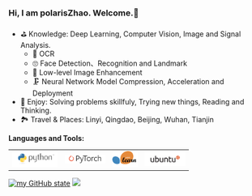 ### Hi, I am polarisZhao. Welcome.👋

- ⛳  Knowledge: Deep Learning, Computer Vision, Image and Signal Analysis.
    - 📃  OCR
    - 🙄  Face Detection、Recognition and Landmark
    - 🔦  Low-level Image Enhancement
    - 🗜️  Neural Network Model Compression, Acceleration and Deployment
- 🎨  Enjoy: Solving problems skillfuly, Trying new things, Reading and Thinking. 
- 🏞️  Travel & Places: Linyi, Qingdao, Beijing, Wuhan, Tianjin

**Languages and Tools:**
<table>
<tbody>
  <tr>
    <td><img src="./assets/python-logo.png" width=90 style="text-align:center;vertical-align:center" /></td>
    <td><img src="./assets/pytorch-logo-dark.png" width=80 style="text-align:center;vertical-align:center" /></td>
    <td><img src="./assets/scikit-learn-logo.png" width=50 style="text-align:center;vertical-align:center" /></td>
    <td><img src="./assets/ubuntu-black-and-orange-on-white.gif" width=80 style="text-align:center;vertical-align:center" /></td>
  </tr>
</tbody>
</table>


[![my GitHub state](https://github-readme-stats.vercel.app/api?username=polarisZhao)]()
![](https://github-readme-stats-ws1mnpqtj.vercel.app/api/top-langs/?username=polarisZhao&hide=cuda,c%2B%2B&layout=compact&hide_border=true)
